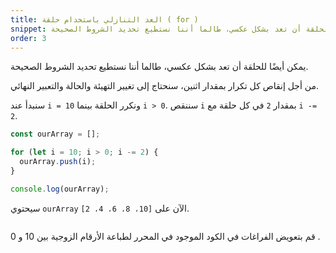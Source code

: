 ```yaml
---
title: العد التنازلي باستخدام حلقة ( for )
snippet: يمكن أيضًا للحلقة أن تعد بشكل عكسي، طالما أننا نستطيع تحديد الشروط الصحيحة
order: 3
---
```


يمكن أيضًا للحلقة أن تعد بشكل عكسي، طالما أننا نستطيع تحديد الشروط الصحيحة.

من أجل إنقاص كل تكرار بمقدار اثنين، سنحتاج إلى تغيير التهيئة والحالة والتعبير
النهائي.

سنبدأ عند `i = 10` ونكرر الحلقة بينما `i > 0`. سننقص `i` بمقدار `2` في كل حلقة
مع `i -= 2`.

```js
const ourArray = [];

for (let i = 10; i > 0; i -= 2) {
  ourArray.push(i);
}

console.log(ourArray);
```

سيحتوي `ourArray` الآن على `[10، 8، 6، 4، 2]`.

```js


```

<div class="quiz">
قم بتعويض الفراغات في الكود الموجود في المحرر لطباعة الأرقام الزوجية بين 10 و 0 .
</div>
